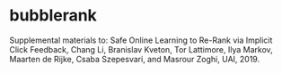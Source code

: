 # bubblerank
Supplemental materials to: 
Safe Online Learning to Re-Rank via Implicit Click Feedback, Chang Li, Branislav Kveton, Tor Lattimore, Ilya Markov, Maarten de Rijke, Csaba Szepesvari, and Masrour Zoghi, UAI, 2019.
